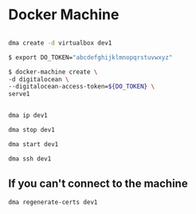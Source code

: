 # Docker Machine

```bash

dma create -d virtualbox dev1

$ export DO_TOKEN="abcdefghijklmnopqrstuvwxyz"

$ docker-machine create \
-d digitalocean \
--digitalocean-access-token=${DO_TOKEN} \
serve1


dma ip dev1

dma stop dev1

dma start dev1

dma ssh dev1

```

## If you can't connect to the machine
```
dma regenerate-certs dev1
```
